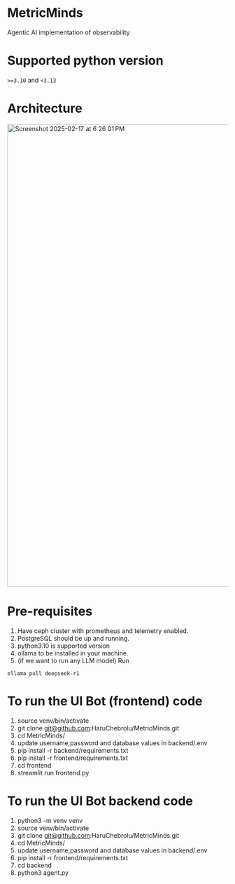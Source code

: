 # MetricMinds
Agentic AI implementation of observability 

# Supported python version
`>=3.10` and `<3.13`

# Architecture
<img width="1056" alt="Screenshot 2025-02-17 at 6 26 01 PM" src="https://github.com/user-attachments/assets/59068685-8df9-4e90-959d-76f9502df1a2" />


# Pre-requisites

1. Have ceph cluster with prometheus and telemetry enabled.
2. PostgreSQL should be up and running.
3. python3.10 is supported version
4. ollama to be installed in your machine.
5. (if we want to run any LLM model) Run
```
ollama pull deepseek-r1
```


# To run the UI Bot (frontend) code
1. source venv/bin/activate
2. git clone git@github.com:HaruChebrolu/MetricMinds.git
3. cd MetricMinds/
4. update username,password and database values in backend/.env
5. pip install -r backend/requirements.txt
6. pip install -r frontend/requirements.txt
7. cd frontend
8. streamlit run frontend.py

# To run the UI Bot backend code
1. python3 -m venv venv
2. source venv/bin/activate
3. git clone git@github.com:HaruChebrolu/MetricMinds.git
4. cd MetricMinds/
5. update username,password and database values in backend/.env
6. pip install -r frontend/requirements.txt
7. cd backend
8. python3 agent.py
